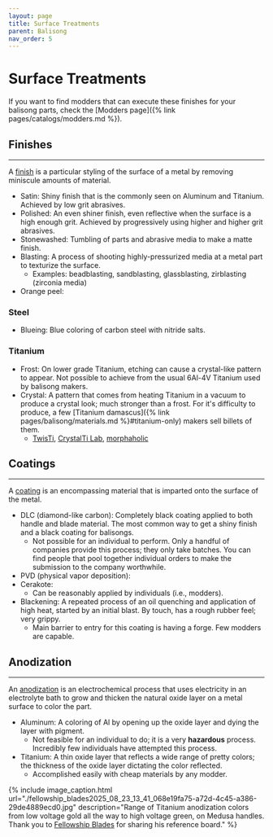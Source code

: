 ```yaml
---
layout: page
title: Surface Treatments
parent: Balisong
nav_order: 5
---
```


# Surface Treatments

If you want to find modders that can execute these finishes for your balisong parts, check the [Modders page]({% link pages/catalogs/modders.md %}).

## Finishes
---
A <ins>finish</ins> is a particular styling of the surface of a metal by removing miniscule amounts of material.

- Satin: Shiny finish that is the commonly seen on Aluminum and Titanium. Achieved by low grit abrasives. 
- Polished: An even shiner finish, even reflective when the surface is a high enough grit. Achieved by progressively using higher and higher grit abrasives.
- Stonewashed: Tumbling of parts and abrasive media to make a matte finish.
- Blasting: A process of shooting highly-pressurized media at a metal part to texturize the surface.
    - Examples: beadblasting, sandblasting, glassblasting, zirblasting (zirconia media)
- Orange peel: 

### Steel
- Blueing: Blue coloring of carbon steel with nitride salts.

### Titanium
- Frost: On lower grade Titanium, etching can cause a crystal-like pattern to appear. Not possible to achieve from the usual 6Al-4V Titanium used by balisong makers.
- Crystal: A pattern that comes from heating Titanium in a vacuum to produce a crystal look; much stronger than a frost. For it's difficulty to produce, a few [Titanium damascus]({% link pages/balisong/materials.md %}#titanium-only) makers sell billets of them.
    - [TwisTi](https://www.instagram.com/twisti_shop), [CrystalTi Lab](https://www.instagram.com/tikron.by_michael/), [morphaholic](https://www.instagram.com/morphaholic/)

## Coatings
---
A <ins>coating</ins> is an encompassing material that is imparted onto the surface of the metal.

- DLC (diamond-like carbon): Completely black coating applied to both handle and blade material. The most common way to get a shiny finish and a black coating for balisongs.
    - Not possible for an individual to perform. Only a handful of companies provide this process; they only take batches. You can find people that pool together individual orders to make the submission to the company worthwhile.
- PVD (physical vapor deposition):
- Cerakote:
    - Can be reasonably applied by individuals (i.e., modders).
- Blackening: A repeated process of an oil quenching and application of high heat, started by an initial blast. By touch, has a rough rubber feel; very grippy.
    - Main barrier to entry for this coating is having a forge. Few modders are capable.

## Anodization
---
An <ins>anodization</ins> is an electrochemical process that uses electricity in an electrolyte bath to grow and thicken the natural oxide layer on a metal surface to color the part.

- Aluminum: A coloring of Al by opening up the oxide layer and dying the layer with pigment.
    - Not feasible for an individual to do; it is a very **hazardous** process. Incredibly few individuals have attempted this process. 
- Titanium: A thin oxide layer that reflects a wide range of pretty colors; the thickness of the oxide layer dictating the color reflected.
    - Accomplished easily with cheap materials by any modder.

{% include image_caption.html url="./fellowship_blades2025_08_23_13_41_068e19fa75-a72d-4c45-a386-29de4889ecd0.jpg" description="Range of Titanium anodization colors from low voltage gold all the way to high voltage green, on Medusa handles. Thank you to [Fellowship Blades](https://www.instagram.com/p/CWWUta-vNl8/) for sharing his reference board." %}


    